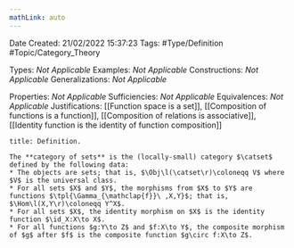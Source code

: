 ```yaml
---
mathLink: auto
---
```


<div class="topSpace"></div>

Date Created: 21/02/2022 15:37:23
Tags: #Type/Definition #Topic/Category_Theory

Types: _Not Applicable_
Examples: _Not Applicable_
Constructions: _Not Applicable_
Generalizations: _Not Applicable_

Properties: _Not Applicable_
Sufficiencies: _Not Applicable_
Equivalences: _Not Applicable_
Justifications: [[Function space is a set]], [[Composition of functions is a function]], [[Composition of relations is associative]], [[Identity function is the identity of function composition]]

``` ad-Definition
title: Definition.

The **category of sets** is the (locally-small) category $\catset$ defined by the following data:
* The objects are sets; that is, $\Obj\l(\catset\r)\coloneqq V$ where $V$ is the universal class.
* For all sets $X$ and $Y$, the morphisms from $X$ to $Y$ are functions $\tpl{\Gamma_{\mathclap{f}}\ ,X,Y}$; that is, $\Hom\l(X,Y\r)\coloneqq Y^X$.
* For all sets $X$, the identity morphism on $X$ is the identity function $\id_X:X\to X$.
* For all functions $g:Y\to Z$ and $f:X\to Y$, the composite morphism of $g$ after $f$ is the composite function $g\circ f:X\to Z$.

```
